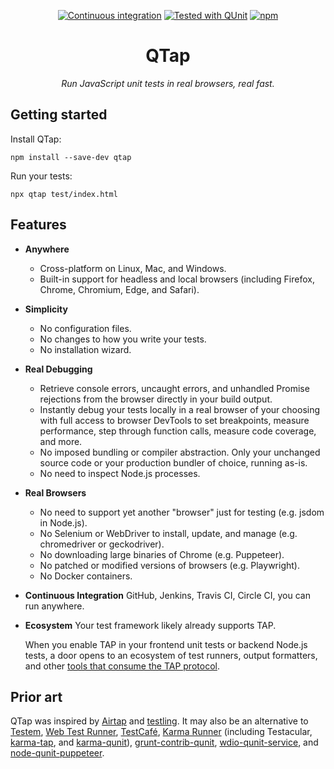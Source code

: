 <div align="center">

[![Continuous integration](https://github.com/qunitjs/qtap/actions/workflows/CI.yaml/badge.svg)](https://github.com/qunitjs/qtap/actions/workflows/CI.yaml)
[![Tested with QUnit](https://qunitjs.com/testedwith.svg)](https://qunitjs.com/)
[![npm](https://img.shields.io/npm/v/qtap.svg?style=flat)](https://www.npmjs.com/package/qtap)

# QTap

_Run JavaScript unit tests in real browsers, real fast._

</div>


## Getting started

Install QTap:
```
npm install --save-dev qtap
```

Run your tests:
```
npx qtap test/index.html
```

## Features

* **Anywhere**
  - Cross-platform on Linux, Mac, and Windows.
  - Built-in support for headless and local browsers (including Firefox, Chrome, Chromium, Edge, and Safari).

* **Simplicity**
  - No configuration files.
  - No changes to how you write your tests.
  - No installation wizard.

* **Real Debugging**
  - Retrieve console errors, uncaught errors, and unhandled Promise rejections from the browser directly in your build output.
  - Instantly debug your tests locally in a real browser of your choosing with full access to browser DevTools to set breakpoints, measure performance, step through function calls, measure code coverage, and more.
  - No imposed bundling or compiler abstraction. Only your unchanged source code or your production bundler of choice, running as-is.
  - No need to inspect Node.js processes.

* **Real Browsers**
  - No need to support yet another "browser" just for testing (e.g. jsdom in Node.js).
  - No Selenium or WebDriver to install, update, and manage (e.g. chromedriver or geckodriver).
  - No downloading large binaries of Chrome (e.g. Puppeteer).
  - No patched or modified versions of browsers (e.g. Playwright).
  - No Docker containers.

* **Continuous Integration**
  GitHub, Jenkins, Travis CI, Circle CI, you can run anywhere.

* **Ecosystem**
  Your test framework likely already supports TAP.

  When you enable TAP in your frontend unit tests or backend Node.js tests, a door opens to an ecosystem of test runners, output formatters, and other [tools that consume the TAP protocol](https://testanything.org/consumers.html).

## Prior art

QTap was inspired by [Airtap](https://github.com/airtap/airtap) and [testling](https://github.com/tape-testing/testling). It may also be an alternative to [Testem](https://github.com/testem/testem/), [Web Test Runner](https://modern-web.dev/docs/test-runner/overview/), [TestCafé](https://testcafe.io/), [Karma Runner](https://github.com/karma-runner/) (including Testacular, [karma-tap](https://github.com/bySabi/karma-tap), and [karma-qunit](https://github.com/karma-runner/karma-qunit/)), [grunt-contrib-qunit](https://github.com/gruntjs/grunt-contrib-qunit), [wdio-qunit-service](https://webdriver.io/docs/wdio-qunit-service/), and [node-qunit-puppeteer](https://github.com/ameshkov/node-qunit-puppeteer).
